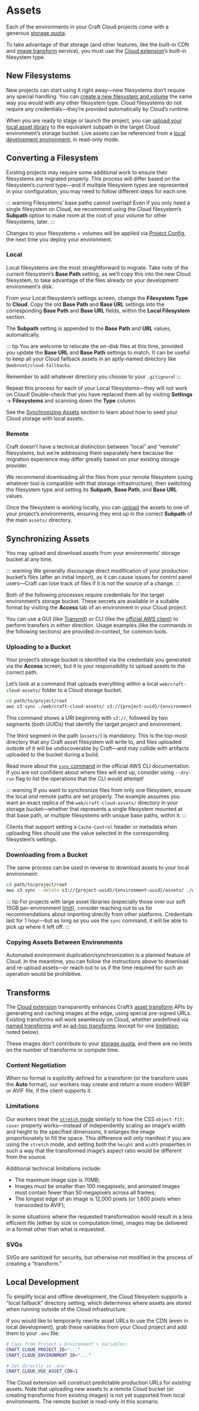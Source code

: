 # Assets

Each of the environments in your Craft Cloud projects come with a generous [storage quota](/knowledge-base/cloud-quotas).

To take advantage of that storage (and other features, like the built-in CDN and [image transform](#transforms) service), you must use the [Cloud extension](/knowledge-base/cloud-extension)’s built-in filesystem type.

## New Filesystems

New projects can start using it right away—new filesystems don’t require any special handling. You can [create a new filesystem and volume](/docs/5.x/reference/element-types/assets.html) the same way you would with any other filesystem type. Cloud filesystems do not require any credentials—they’re provided automatically by Cloud’s runtime.

When you are ready to stage or launch the project, you can [upload your local asset library](#uploading-to-a-bucket) to the equivalent subpath in the target Cloud environment’s storage bucket. Live assets can be referenced from a [local development environment](#local-development), in read-only mode.

## Converting a Filesystem

Existing projects may require some additional work to ensure their filesystems are migrated properly. This process will differ based on the filesystem’s *current* type—and if multiple filesystem types are represented in your configuration, you may need to follow different steps for each one.

::: warning
Filesystems’ base paths cannot overlap! Even if you only need a single filesystem on Cloud, we recommend using the Cloud filesystem’s **Subpath** option to make room at the root of your volume for other filesystems, later.
:::

Changes to your filesystems + volumes will be applied via [Project Config](/docs/5.x/system/project-config.html), the next time you deploy your environment.

### Local

Local filesystems are the most straightforward to migrate. Take note of the current filesystem’s **Base Path** setting, as we’ll copy this into the new Cloud filesystem, to take advantage of the files already on your development environment’s disk.

From your Local filesystem’s settings screen, change the **Filesystem Type** to **Cloud**. Copy the old **Base Path** and **Base URL** settings into the corresponding **Base Path** and **Base URL** fields, within the **Local Filesystem** section.

The **Subpath** setting is appended to the **Base Path** and **URL** values, automatically.

::: tip
You are welcome to relocate the on-disk files at this time, provided you update the **Base URL** and **Base Path** settings to match. It can be useful to keep all your Cloud fallback assets in an aptly-named directory like `@webroot/cloud-fallbacks`.

Remember to add whatever directory you choose to your `.gitignore`!
:::

Repeat this process for each of your Local filesystems—they will not work on Cloud! Double-check that you have replaced them all by visiting **Settings** → **Filesystems** and scanning down the **Type** column.

See the [Synchronizing Assets](#synchronizing-assets) section to learn about how to seed your Cloud storage with local assets.

### Remote

Craft doesn’t have a technical distinction between “local” and “remote” filesystems, but we’re addressing them separately here because the migration experience may differ greatly based on your existing storage provider.

We recommend downloading all the files from your remote filesystem (using whatever tool is compatible with that storage infrastructure), then switching the filesystem type and setting its **Subpath**, **Base Path**, and **Base URL** values.

Once the filesystem is working locally, you can [upload](#uploading-to-a-bucket) the assets to one of your project’s environments, ensuring they end up in the correct **Subpath** of the main `assets/` directory.

## Synchronizing Assets

You may upload and download assets from your environments’ storage bucket at any time.

::: warning
We generally discourage direct modification of your production bucket’s files (after an initial import), as it can cause issues for control panel users—Craft can lose track of files if it is not the source of a change.
:::

Both of the following processes require credentials for the target environment’s storage bucket. These secrets are available in a suitable format by visiting the **Access** tab of an environment in your Cloud project.

You can use a GUI (like [Transmit](https://panic.com/transmit/)) or CLI (like the [official AWS client](https://aws.amazon.com/cli/)) to perform transfers in either direction. Usage examples (like the commands in the following sections) are provided in-context, for common tools.

### Uploading to a Bucket

Your project’s storage bucket is identified via the credentials you generated via the **Access** screen, but it is your responsibility to upload assets to the correct path.

Let’s look at a command that uploads everything within a local `web/craft-cloud-assets/` folder to a Cloud storage bucket.

```bash
cd path/to/project/root
aws s3 sync ./web/craft-cloud-assets/ s3://{project-uuid}/{environment-uuid}/assets/
```

This command shows a URI beginning with `s3://`, followed by two segments (both UUIDs) that identify the target project and environment.

The third segment in the path (`assets/`) is mandatory. This is the top-most directory that any Craft asset filesystem will write to, and files uploaded outside of it will be undiscoverable by Craft—and may collide with artifacts uploaded to the bucket during a build.

Read more about the [`sync` command](https://awscli.amazonaws.com/v2/documentation/api/latest/reference/s3/sync.html) in the official AWS CLI documentation. If you are not confident about where files will end up, consider using `--dry-run` flag to list the operations that the CLI *would* attempt!

::: warning
If you want to synchronize files from only one filesystem, ensure the local *and* remote paths are set properly. The example assumes you want an exact replica of the `web/craft-cloud-assets/` directory in your storage bucket—whether that represents a single filesystem mounted at that base path, or multiple filesystems with unique base paths, within it.
:::

Clients that support setting a `Cache-Control` header or metadata when uploading files should use the value selected in the corresponding filesystem’s settings.

### Downloading from a Bucket

The same process can be used in reverse to download assets to your local environment:

```bash
cd path/to/project/root
aws s3 sync --delete s3://{project-uuid}/{environment-uuid}/assets/ ./web/craft-cloud-assets/
```

::: tip
For projects with large asset libraries (especially those over our soft 15GB per-environment [limit](/knowledge-base/cloud-quotas)), consider reaching out to us for recommendations about importing directly from other platforms. Credentials last for 1 hour—but as long as you use the `sync` command, it will be able to pick up where it left off.
:::

### Copying Assets Between Environments

Automated environment duplication/synchronization is a planned feature of Cloud. In the meantime, you can follow the instructions above to download and re-upload assets—or reach out to us if the time required for such an operation would be prohibitive.

## Transforms

The [Cloud extension](/knowledge-base/cloud-extension) transparently enhances Craft’s [asset transform](/docs/5.x/development/image-transforms.html) APIs by generating and caching images at the edge, using special pre-signed URLs. Existing transforms will work seamlessly on Cloud, whether predefined via [named transforms](/docs/5.x/development/image-transforms.html#applying-named-transforms-to-images) and as [ad-hoc transforms](/docs/5.x/development/image-transforms.html#defining-transforms-in-your-templates) (except for one [limitation](#limitations), noted below).

These images don’t contribute to your [storage quota](/knowledge-base/cloud-quotas), and there are no limits on the number of transforms or compute time.

### Content Negotiation

When no format is explicitly defined for a transform (or the transform uses the **Auto** format), our workers may create and return a more modern WEBP or AVIF file, if the client supports it.

### Limitations

Our workers treat the [`stretch` mode](/docs/5.x/development/image-transforms.html#stretch) similarly to how the CSS `object-fit: cover` property works—instead of independently scaling an image’s width and height to the specified dimensions, it enlarges the image proportionately to fill the space. This difference will only manifest if you are using the `stretch` mode, and setting _both_ the `height` and `width` properties in such a way that the transformed image’s aspect ratio would be different from the source.

Additional technical limitations include:

- The maximum image size is 70MB;
- Images must be smaller than 100 megapixels, and animated images must contain fewer than 50 megapixels across all frames;
- The longest edge of an image is 12,000 pixels (or 1,600 pixels when transcoded to AVIF);

In some situations where the requested transformation would result in a less efficient file (either by size or computation time), images may be delivered in a format other than what is requested.

### SVGs

SVGs are sanitized for security, but otherwise not modified in the process of creating a “transform.”

## Local Development

To simplify local and offline development, the Cloud filesystem supports a “local fallback” directory setting, which determines where assets are stored when running outside of the Cloud infrastructure.

If you would like to temporarily rewrite asset URLs to use the CDN (even in local development), grab these variables from your Cloud project and add them to your `.env` file:

```bash
# Copy from Project > Environment > Variables:
CRAFT_CLOUD_PROJECT_ID="..."
CRAFT_CLOUD_ENVIRONMENT_ID="..."

# Set directly in .env:
CRAFT_CLOUD_USE_ASSET_CDN=1
```

The Cloud extension will construct predictable production URLs for _existing_ assets. Note that uploading new assets to a remote Cloud bucket (or creating transforms from existing images) is not yet supported from local environments. The remote bucket is read-only in this scenario.
